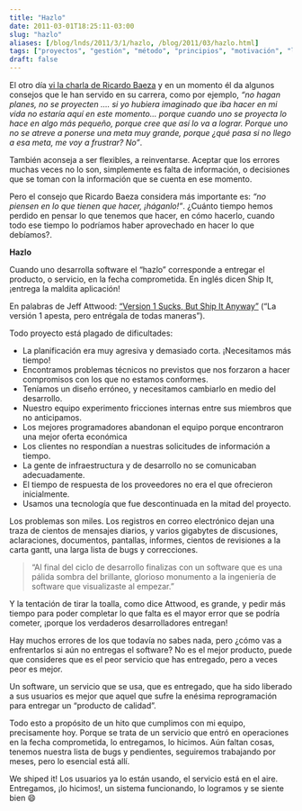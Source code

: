 ```yaml
---
title: "Hazlo"
date: 2011-03-01T18:25:11-03:00
slug: "hazlo"
aliases: [/blog/lnds/2011/3/1/hazlo, /blog/2011/03/hazlo.html]
tags: ["proyectos", "gestión", "método", "principios", "motivación", "liderazgo"]
draft: false
---     
```

El otro día [vi la charla de Ricardo Baeza](https://www.youtube.com/watch?v=6LsmPjKXsvM) y en un momento él da algunos consejos que le han servido en su carrera, como por ejemplo, *“no hagan planes, no se proyecten …. si yo hubiera imaginado que iba hacer en mi vida no estaría aquí en este momento… porque cuando uno se proyecta lo hace en algo más pequeño, porque cree que así lo va a lograr. Porque uno no se atreve a ponerse una meta muy grande, porque ¿qué pasa si no llego a esa meta, me voy a frustrar? No”*. 

También aconseja a ser flexibles, a reinventarse. Aceptar que los errores muchas veces no lo son, simplemente es falta de información, o decisiones que se toman con la información que se cuenta en ese momento.

Pero el consejo que Ricardo Baeza considera más importante es: *“no piensen en lo que tienen que hacer, ¡háganlo!”*. ¿Cuánto tiempo hemos perdido en pensar lo que tenemos que hacer, en cómo hacerlo, cuando todo ese tiempo lo podríamos haber aprovechado en hacer lo que debíamos?.

**Hazlo**

Cuando uno desarrolla software el “hazlo” corresponde a entregar el producto, o servicio, en la fecha comprometida. En inglés dicen Ship It, ¡entrega la maldita aplicación!

En palabras de Jeff Attwood: [“Version 1 Sucks, But Ship It Anyway”](https://www.codinghorror.com/blog/2009/12/version-1-sucks-but-ship-it-anyway.html) (“La versión 1 apesta, pero entrégala de todas maneras”).

Todo proyecto está plagado de dificultades:

- La planificación era muy agresiva y demasiado corta. ¡Necesitamos más tiempo!
- Encontramos problemas técnicos no previstos que nos forzaron a hacer compromisos con los que no estamos conformes.
- Teníamos un diseño erróneo, y necesitamos cambiarlo en medio del desarrollo.
- Nuestro equipo experimento fricciones internas entre sus miembros que no anticipamos.
- Los mejores programadores abandonan el equipo porque encontraron una mejor oferta económica
- Los clientes no respondían a nuestras solicitudes de información a tiempo.
- La gente de infraestructura y de desarrollo no se comunicaban adecuadamente.
- El tiempo de respuesta de los proveedores no era el que ofrecieron inicialmente.
- Usamos una tecnología que fue descontinuada en la mitad del proyecto.

Los problemas son miles. Los registros en correo electrónico dejan una traza de cientos de mensajes diarios, y varios gigabytes de discusiones, aclaraciones, documentos, pantallas, informes, cientos de revisiones a la carta gantt, una larga lista de bugs y correcciones.

>   “Al final del ciclo de desarrollo finalizas con un software que es una pálida sombra del brillante, glorioso monumento a la ingeniería de software que visualizaste al empezar.”

Y la tentación de tirar la toalla, como dice Attwood, es grande, y pedir más tiempo para poder completar lo que falta es el mayor error que se podría cometer, ¡porque los verdaderos desarrolladores entregan!

Hay muchos errores de los que todavía no sabes nada, pero ¿cómo vas a enfrentarlos si aún no entregas el software? No es el mejor producto, puede que consideres que es el peor servicio que has entregado,  pero a veces peor es mejor.

Un software, un servicio que se usa, que es entregado, que ha sido liberado a sus usuarios es mejor que aquel que sufre la enésima reprogramación para entregar un “producto de calidad”.

Todo esto a propósito de un hito que cumplimos con mi equipo, precisamente hoy. Porque se trata de un servicio que entró en operaciones en la fecha comprometida, lo entregamos, lo hicimos. Aún faltan cosas, tenemos nuestra lista de bugs y pendientes, seguiremos trabajando por meses, pero lo esencial está allí.

We shiped it! Los usuarios ya lo están usando, el servicio está en el aire. Entregamos, ¡lo hicimos!, un sistema funcionando, lo logramos  y se siente bien :smile: